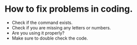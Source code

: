 # How to fix problems in coding.
- Check if the command exists.
- Check if you are missing any letters or numbers.
- Are you using it properly?
- Make sure to double check the code.
